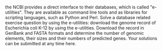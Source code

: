 the NCBI provides a direct interface to their databases, which is called "e-utilities".
 They are available as command line tools and as libraries for scripting languages, such as Python and Perl. 
 Solve a database related exercise question by using the e-utilities: download the genome record of Escherichia coli K-12 
 by using the e-utilities. Download the record in GenBank and FASTA formats and determine the number of genomic elements,
 their sizes and their numbers of predicted genes. Your solutions can be submitted at any time here.
